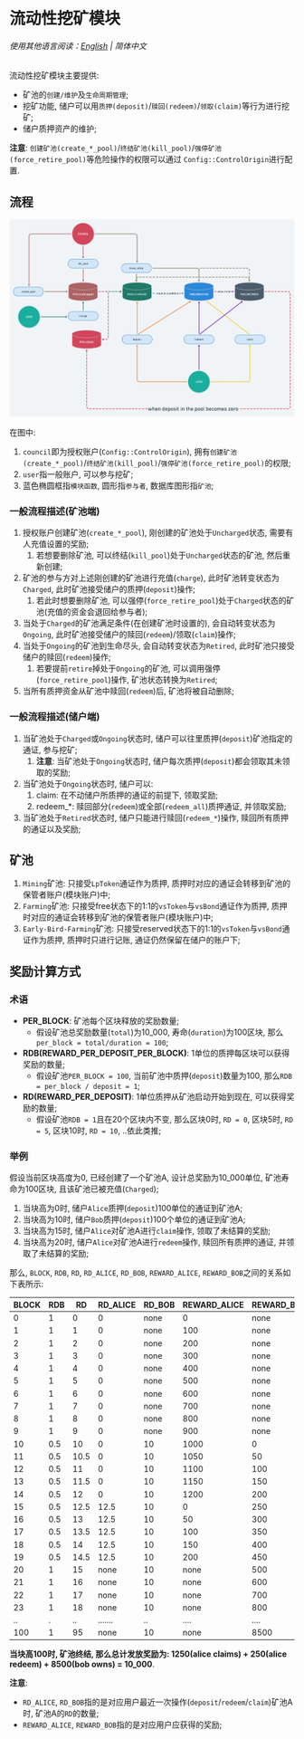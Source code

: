 # 流动性挖矿模块

###### 使用其他语言阅读：[English](./README.md) | 简体中文

流动性挖矿模块主要提供:
- 矿池的`创建/维护`及`生命周期管理`;
- 挖矿功能, 储户可以用`质押(deposit)`/`赎回(redeem)`/`领取(claim)`等行为进行挖矿;
- 储户质押资产的维护;

__注意__: `创建矿池(create_*_pool)`/`终结矿池(kill_pool)`/`强停矿池(force_retire_pool)`等危险操作的权限可以通过
`Config::ControlOrigin`进行配置.

## 流程

![flow](./img/liquidity-mining-flow@2x.png)

在图中:
1. `council`即为授权账户(`Config::ControlOrigin`), 拥有`创建矿池(create_*_pool)`/`终结矿池(kill_pool)`/`强停矿池(force_retire_pool)`的权限;
2. `user`指一般账户, 可以参与挖矿;
3. 蓝色椭圆框指`模块函数`, 圆形指`参与者`, 数据库图形指`矿池`;

### 一般流程描述(矿池端)
1. 授权账户创建矿池(`create_*_pool`), 刚创建的矿池处于`Uncharged`状态, 需要有人充值设置的奖励;
   1. 若想要删除矿池, 可以终结(`kill_pool`)处于`Uncharged`状态的矿池, 然后重新创建;
2. 矿池的参与方对上述刚创建的矿池进行充值(`charge`), 此时矿池转变状态为`Charged`, 此时矿池接受储户的质押(`deposit`)操作;
   1. 若此时想要删除矿池, 可以强停(`force_retire_pool`)处于`Charged`状态的矿池(充值的资金会退回给参与者);
3. 当处于`Charged`的矿池满足条件(在创建矿池时设置的), 会自动转变状态为`Ongoing`, 此时矿池接受储户的赎回(`redeem`)/领取(`claim`)操作;
4. 当处于`Ongoing`的矿池到生命尽头, 会自动转变状态为`Retired`, 此时矿池只接受储户的赎回(`redeem`)操作;
   1. 若要提前`retire`掉处于`Ongoing`的矿池, 可以调用强停(`force_retire_pool`)操作, 矿池状态转换为`Retired`;
5. 当所有质押资金从矿池中赎回(`redeem`)后, 矿池将被自动删除;

### 一般流程描述(储户端)
1. 当矿池处于`Charged`或`Ongoing`状态时, 储户可以往里质押(`deposit`)矿池指定的通证, 参与挖矿;
   1. __注意__: 当矿池处于`Ongoing`状态时, 储户每次质押(`deposit`)都会领取其未领取的奖励;
2. 当矿池处于`Ongoing`状态时, 储户可以:
   1. claim: 在不动储户所质押的通证的前提下, 领取奖励;
   2. redeem_*: 赎回部分(`redeem`)或全部(`redeem_all`)质押通证, 并领取奖励;
3. 当矿池处于`Retired`状态时, 储户只能进行赎回(`redeem_*`)操作, 赎回所有质押的通证以及奖励;

## 矿池

1. `Mining`矿池: 只接受`LpToken`通证作为质押, 质押时对应的通证会转移到矿池的保管者账户(模块账户)中;
2. `Farming`矿池: 只接受free状态下的1:1的`vsToken`与`vsBond`通证作为质押, 质押时对应的通证会转移到矿池的保管者账户(模块账户)中;
3. `Early-Bird-Farming`矿池: 只接受reserved状态下的1:1的`vsToken`与`vsBond`通证作为质押, 质押时只进行记账, 通证仍然保留在储户的账户下;

## 奖励计算方式

### 术语

- __PER_BLOCK__: 矿池每个区块释放的奖励数量;
  - 假设矿池总奖励数量(`total`)为10_000, 寿命(`duration`)为100区块, 那么`per_block = total/duration = 100`;
- __RDB(REWARD_PER_DEPOSIT_PER_BLOCK)__: 1单位的质押每区块可以获得奖励的数量;
  - 假设矿池`PER_BLOCK = 100`, 当前矿池中质押(`deposit`)数量为100, 那么`RDB = per_block / deposit = 1`;
- __RD(REWARD_PER_DEPOSIT)__: 1单位质押从矿池启动开始到现在, 可以获得奖励的数量;
  - 假设矿池`RDB = 1`且在20个区块内不变, 那么区块0时, `RD = 0`, 区块5时, `RD = 5`, 区块10时, `RD = 10`, ..依此类推;

### 举例

假设当前区块高度为0, 已经创建了一个矿池A, 设计总奖励为10_000单位, 矿池寿命为100区块, 且该矿池已被充值(`Charged`);

1. 当块高为0时, 储户`Alice`质押(`deposit`)100单位的通证到矿池A;
2. 当块高为10时, 储户`Bob`质押(`deposit`)100个单位的通证到矿池A;
3. 当块高为15时, 储户`Alice`对矿池A进行`claim`操作, 领取了未结算的奖励;
4. 当块高为20时, 储户`Alice`对矿池A进行`redeem`操作, 赎回所有质押的通证, 并领取了未结算的奖励;

那么, `BLOCK`, `RDB`, `RD`, `RD_ALICE`, `RD_BOB`, `REWARD_ALICE`, `REWARD_BOB`之间的关系如下表所示:

| BLOCK | RDB | RD   | RD_ALICE | RD_BOB | REWARD_ALICE | REWARD_BOB |
| ----- | --- | ---- | -------- | ------ | ------------ | ---------- |
| 0     | 1   | 0    | 0        | none   | 0            | none       |
| 1     | 1   | 1    | 0        | none   | 100          | none       |
| 2     | 1   | 2    | 0        | none   | 200          | none       |
| 3     | 1   | 3    | 0        | none   | 300          | none       |
| 4     | 1   | 4    | 0        | none   | 400          | none       |
| 5     | 1   | 5    | 0        | none   | 500          | none       |
| 6     | 1   | 6    | 0        | none   | 600          | none       |
| 7     | 1   | 7    | 0        | none   | 700          | none       |
| 8     | 1   | 8    | 0        | none   | 800          | none       |
| 9     | 1   | 9    | 0        | none   | 900          | none       |
| 10    | 0.5 | 10   | 0        | 10     | 1000         | 0          |
| 11    | 0.5 | 10.5 | 0        | 10     | 1050         | 50         |
| 12    | 0.5 | 11   | 0        | 10     | 1100         | 100        |
| 13    | 0.5 | 11.5 | 0        | 10     | 1150         | 150        |
| 14    | 0.5 | 12   | 0        | 10     | 1200         | 200        |
| 15    | 0.5 | 12.5 | 12.5     | 10     | 0            | 250        |
| 16    | 0.5 | 13   | 12.5     | 10     | 50           | 300        |
| 17    | 0.5 | 13.5 | 12.5     | 10     | 100          | 350        |
| 18    | 0.5 | 14   | 12.5     | 10     | 150          | 400        |
| 19    | 0.5 | 14.5 | 12.5     | 10     | 200          | 450        |
| 20    | 1   | 15   | none     | 10     | none         | 500        |
| 21    | 1   | 16   | none     | 10     | none         | 600        |
| 22    | 1   | 17   | none     | 10     | none         | 700        |
| 23    | 1   | 18   | none     | 10     | none         | 800        |
| ..    | .   | ..   | .......  | ..     | ....         | ....       |
| 100   | 1   | 95   | none     | 10     | none         | 8500       |

__当块高100时, 矿池终结, 那么总计发放奖励为: 1250(alice claims) + 250(alice redeem) + 8500(bob owns) = 10_000__.

__注意__:
- `RD_ALICE`, `RD_BOB`指的是对应用户最近一次操作(`deposit`/`redeem`/`claim`)矿池A时, 矿池A的`RD`的数量;
- `REWARD_ALICE`, `REWARD_BOB`指的是对应用户应获得的奖励;